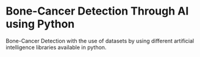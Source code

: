 # Bone-Cancer Detection Through AI using Python

Bone-Cancer Detection with the use of datasets by using different artificial intelligence libraries available in python.
